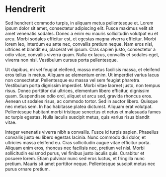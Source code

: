 # Hendrerit

Sed hendrerit commodo turpis, in aliquam metus pellentesque et. Lorem ipsum dolor sit amet, consectetur adipiscing elit. Fusce maximus velit sit amet venenatis sodales. Donec a enim eu mauris sollicitudin volutpat eu et arcu. Morbi sodales efficitur est, et egestas magna viverra efficitur. Morbi lorem leo, interdum eu ante nec, convallis pretium neque. Nam eros nisl, ultrices et blandit eu, placerat vel ipsum. Cras sapien justo, consectetur a odio vitae, convallis viverra quam. Nulla ex lacus, convallis et sodales eget, viverra non nisl. Vestibulum cursus porta pellentesque.

Ut dapibus, mi vel feugiat eleifend, massa metus facilisis massa, et eleifend eros tellus in metus. Aliquam ac elementum enim. Ut imperdiet varius lacus non consectetur. Pellentesque eu massa vel sem feugiat pharetra. Vestibulum porta dignissim imperdiet. Morbi vitae laoreet justo, non tempus risus. Donec porttitor dui ultrices, elementum libero efficitur, dignissim quam. Suspendisse odio orci, aliquet ut arcu sed, gravida rhoncus eros. Aenean ut sodales risus, ac commodo tortor. Sed in auctor libero. Quisque nec metus sem. In hac habitasse platea dictumst. Aliquam erat volutpat. Pellentesque habitant morbi tristique senectus et netus et malesuada fames ac turpis egestas. Nulla iaculis suscipit metus, quis varius risus blandit vitae.

Integer venenatis viverra nibh a convallis. Fusce id turpis sapien. Phasellus convallis justo eu libero egestas lacinia. Nunc commodo dui dolor, et ultricies massa eleifend eu. Cras sollicitudin augue vitae efficitur porta. Aliquam enim eros, rhoncus nec facilisis nec, pretium vel nisl. Morbi sollicitudin euismod purus, vel finibus justo iaculis quis. Curabitur et posuere lorem. Etiam pulvinar nunc sed eros luctus, et fringilla nunc pretium. Mauris sit amet porttitor neque. Pellentesque suscipit metus nec purus ornare pretium.
